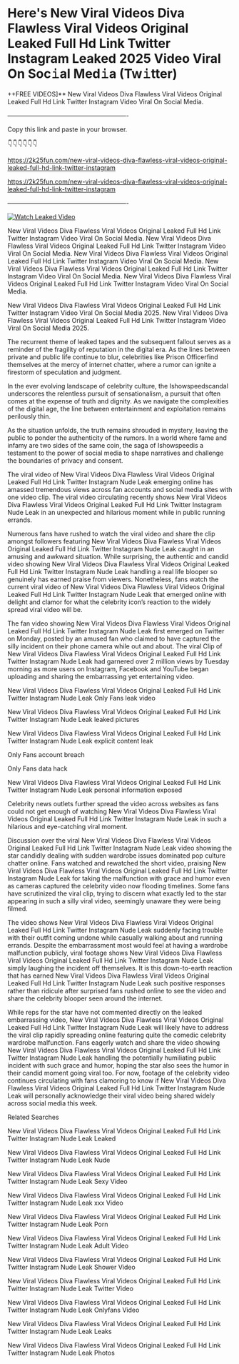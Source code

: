 # Here's New Viral Videos Diva Flawless Viral Videos Original Leaked Full Hd Link Twitter Instagram Leaked 2025 Video Viral On Soc𝚒al Med𝚒a (Tw𝚒tter)

++FREE VIDEOS]** New Viral Videos Diva Flawless Viral Videos Original Leaked Full Hd Link Twitter Instagram Video Viral On Social Media.

———————————————————-

Copy this link and paste in your browser.

👇👇👇👇👇👇

https://2k25fun.com/new-viral-videos-diva-flawless-viral-videos-original-leaked-full-hd-link-twitter-instagram

https://2k25fun.com/new-viral-videos-diva-flawless-viral-videos-original-leaked-full-hd-link-twitter-instagram

———————————————————-

[![Watch Leaked Video](https://miro.medium.com/v2/resize:fit:828/format:webp/1*cilzJN44JGOrTw9NJCrNHA.gif "Watch Leaked Video")](https://2k25fun.com/new-viral-videos-diva-flawless-viral-videos-original-leaked-full-hd-link-twitter-instagram)

New Viral Videos Diva Flawless Viral Videos Original Leaked Full Hd Link Twitter Instagram Video Viral On Social Media. New Viral Videos Diva Flawless Viral Videos Original Leaked Full Hd Link Twitter Instagram Video Viral On Social Media. New Viral Videos Diva Flawless Viral Videos Original Leaked Full Hd Link Twitter Instagram Video Viral On Social Media. New Viral Videos Diva Flawless Viral Videos Original Leaked Full Hd Link Twitter Instagram Video Viral On Social Media. New Viral Videos Diva Flawless Viral Videos Original Leaked Full Hd Link Twitter Instagram Video Viral On Social Media.

New Viral Videos Diva Flawless Viral Videos Original Leaked Full Hd Link Twitter Instagram Video Viral On Social Media 2025. New Viral Videos Diva Flawless Viral Videos Original Leaked Full Hd Link Twitter Instagram Video Viral On Social Media 2025.

The recurrent theme of leaked tapes and the subsequent fallout serves as a reminder of the fragility of reputation in the digital era. As the lines between private and public life continue to blur, celebrities like Prison Officerfind themselves at the mercy of internet chatter, where a rumor can ignite a firestorm of speculation and judgment.

In the ever evolving landscape of celebrity culture, the Ishowspeedscandal underscores the relentless pursuit of sensationalism, a pursuit that often comes at the expense of truth and dignity. As we navigate the complexities of the digital age, the line between entertainment and exploitation remains perilously thin.

As the situation unfolds, the truth remains shrouded in mystery, leaving the public to ponder the authenticity of the rumors. In a world where fame and infamy are two sides of the same coin, the saga of Ishowspeedis a testament to the power of social media to shape narratives and challenge the boundaries of privacy and consent.

The viral video of New Viral Videos Diva Flawless Viral Videos Original Leaked Full Hd Link Twitter Instagram Nude Leak emerging online has amassed tremendous views across fan accounts and social media sites with one video clip. The viral video circulating recently shows New Viral Videos Diva Flawless Viral Videos Original Leaked Full Hd Link Twitter Instagram Nude Leak in an unexpected and hilarious moment while in public running errands.

Numerous fans have rushed to watch the viral video and share the clip amongst followers featuring New Viral Videos Diva Flawless Viral Videos Original Leaked Full Hd Link Twitter Instagram Nude Leak caught in an amusing and awkward situation. While surprising, the authentic and candid video showing New Viral Videos Diva Flawless Viral Videos Original Leaked Full Hd Link Twitter Instagram Nude Leak handling a real life blooper so genuinely has earned praise from viewers. Nonetheless, fans watch the current viral video of New Viral Videos Diva Flawless Viral Videos Original Leaked Full Hd Link Twitter Instagram Nude Leak that emerged online with delight and clamor for what the celebrity icon’s reaction to the widely spread viral video will be.

The fan video showing New Viral Videos Diva Flawless Viral Videos Original Leaked Full Hd Link Twitter Instagram Nude Leak first emerged on Twitter on Monday, posted by an amused fan who claimed to have captured the silly incident on their phone camera while out and about. The viral Clip of New Viral Videos Diva Flawless Viral Videos Original Leaked Full Hd Link Twitter Instagram Nude Leak had garnered over 2 million views by Tuesday morning as more users on Instagram, Facebook and YouTube began uploading and sharing the embarrassing yet entertaining video.

New Viral Videos Diva Flawless Viral Videos Original Leaked Full Hd Link Twitter Instagram Nude Leak Only Fans leak video

New Viral Videos Diva Flawless Viral Videos Original Leaked Full Hd Link Twitter Instagram Nude Leak leaked pictures

New Viral Videos Diva Flawless Viral Videos Original Leaked Full Hd Link Twitter Instagram Nude Leak explicit content leak

Only Fans account breach

Only Fans data hack

New Viral Videos Diva Flawless Viral Videos Original Leaked Full Hd Link Twitter Instagram Nude Leak personal information exposed

Celebrity news outlets further spread the video across websites as fans could not get enough of watching New Viral Videos Diva Flawless Viral Videos Original Leaked Full Hd Link Twitter Instagram Nude Leak in such a hilarious and eye-catching viral moment.

Discussion over the viral New Viral Videos Diva Flawless Viral Videos Original Leaked Full Hd Link Twitter Instagram Nude Leak video showing the star candidly dealing with sudden wardrobe issues dominated pop culture chatter online. Fans watched and rewatched the short video, praising New Viral Videos Diva Flawless Viral Videos Original Leaked Full Hd Link Twitter Instagram Nude Leak for taking the malfunction with grace and humor even as cameras captured the celebrity video now flooding timelines. Some fans have scrutinized the viral clip, trying to discern what exactly led to the star appearing in such a silly viral video, seemingly unaware they were being filmed.

The video shows New Viral Videos Diva Flawless Viral Videos Original Leaked Full Hd Link Twitter Instagram Nude Leak suddenly facing trouble with their outfit coming undone while casually walking about and running errands. Despite the embarrassment most would feel at having a wardrobe malfunction publicly, viral footage shows New Viral Videos Diva Flawless Viral Videos Original Leaked Full Hd Link Twitter Instagram Nude Leak simply laughing the incident off themselves. It is this down-to-earth reaction that has earned New Viral Videos Diva Flawless Viral Videos Original Leaked Full Hd Link Twitter Instagram Nude Leak such positive responses rather than ridicule after surprised fans rushed online to see the video and share the celebrity blooper seen around the internet.

While reps for the star have not commented directly on the leaked embarrassing video, New Viral Videos Diva Flawless Viral Videos Original Leaked Full Hd Link Twitter Instagram Nude Leak will likely have to address the viral clip rapidly spreading online featuring quite the comedic celebrity wardrobe malfunction. Fans eagerly watch and share the video showing New Viral Videos Diva Flawless Viral Videos Original Leaked Full Hd Link Twitter Instagram Nude Leak handling the potentially humiliating public incident with such grace and humor, hoping the star also sees the humor in their candid moment going viral too. For now, footage of the celebrity video continues circulating with fans clamoring to know if New Viral Videos Diva Flawless Viral Videos Original Leaked Full Hd Link Twitter Instagram Nude Leak will personally acknowledge their viral video being shared widely across social media this week.

Related Searches

New Viral Videos Diva Flawless Viral Videos Original Leaked Full Hd Link Twitter Instagram Nude Leak Leaked

New Viral Videos Diva Flawless Viral Videos Original Leaked Full Hd Link Twitter Instagram Nude Leak Nude

New Viral Videos Diva Flawless Viral Videos Original Leaked Full Hd Link Twitter Instagram Nude Leak Sexy Video

New Viral Videos Diva Flawless Viral Videos Original Leaked Full Hd Link Twitter Instagram Nude Leak xxx Video

New Viral Videos Diva Flawless Viral Videos Original Leaked Full Hd Link Twitter Instagram Nude Leak Porn

New Viral Videos Diva Flawless Viral Videos Original Leaked Full Hd Link Twitter Instagram Nude Leak Adult Video

New Viral Videos Diva Flawless Viral Videos Original Leaked Full Hd Link Twitter Instagram Nude Leak Shower Video

New Viral Videos Diva Flawless Viral Videos Original Leaked Full Hd Link Twitter Instagram Nude Leak Twitter Video

New Viral Videos Diva Flawless Viral Videos Original Leaked Full Hd Link Twitter Instagram Nude Leak Onlyfans Video

New Viral Videos Diva Flawless Viral Videos Original Leaked Full Hd Link Twitter Instagram Nude Leak Leaks

New Viral Videos Diva Flawless Viral Videos Original Leaked Full Hd Link Twitter Instagram Nude Leak Photos